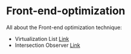 # Front-end-optimization
All about the Front-end optimization technique:

- Virtualization List [Link](https://github.com/LethDz/Front-end-optimization/blob/main/Virtualization.html)
- Intersection Observer [Link](https://github.com/LethDz/Front-end-optimization/blob/main/IntersectionHTML.html)
